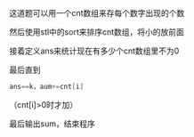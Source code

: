 这道题可以用一个cnt数组来存每个数字出现的个数

然后使用stl中的sort来排序cnt数组，将小的放前面

接着定义ans来统计现在有多少个cnt数组里不为0

最后直到
```cpp
ans==k，aum+=cnt[i]
```
（cnt[i]>0时才加）

最后输出sum，结束程序
